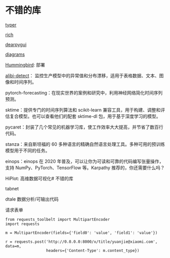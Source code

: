 # 不错的库
[typer](typer_demo.py)

[rich](rich_demo.py)

[dearpygui](https://github.com/hoffstadt/DearPyGui)

[diagrams](https://diagrams.mingrammer.com/docs/guides/cluster)

[Hummingbird](https://github.com/microsoft/hummingbird): 部署


[alibi-detect](https://github.com/SeldonIO/alibi-detect)：
监控生产模型中的异常值和分布漂移，适用于表格数据、文本、图像和时间序列。

pytorch-forecasting：在现实世界的案例和研究中，利用神经网络简化时间序列预测。

sktime：提供专门的时间序列算法和 scikit-learn 兼容工具，用于构建、调整和评估复合模型。也可以查看他们的配套 sktime-dl 包，用于基于深度学习的模型。

pycaret：封装了几个常见的机器学习库，使工作效率大大提高，并节省了数百行代码。

stanza：来自斯坦福的 60 多种语言的精确自然语言处理工具。多种可用的预训练模型用于不同的任务。

einops：einops 在 2020 年普及，可以让你为可读和可靠的代码编写张量操作，支持 NumPy、PyTorch、TensorFlow 等。Karpathy 推荐的，你还需要什么吗？

HiPlot: 高维数据可视化# 不错的库

tabnet

dtale 数据分析/可输出代码


请求表单
```
from requests_toolbelt import MultipartEncoder
import requests

m = MultipartEncoder(fields={'field0': 'value', 'field1': 'value'})

r = requests.post('http://0.0.0.0:8000/x/title/yuanjie@xiaomi.com', data=m,
                  headers={'Content-Type': m.content_type})

```
















